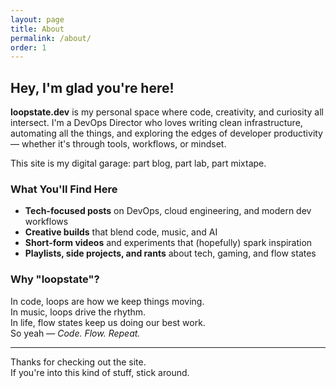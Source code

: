 ```yaml
---
layout: page
title: About
permalink: /about/
order: 1
---
```


## Hey, I'm glad you're here!

**loopstate.dev** is my personal space where code, creativity, and curiosity all intersect. I'm a DevOps Director who loves writing clean infrastructure, automating all the things, and exploring the edges of developer productivity — whether it's through tools, workflows, or mindset.

This site is my digital garage: part blog, part lab, part mixtape.

### What You'll Find Here

- **Tech-focused posts** on DevOps, cloud engineering, and modern dev workflows  
- **Creative builds** that blend code, music, and AI  
- **Short-form videos** and experiments that (hopefully) spark inspiration  
- **Playlists, side projects, and rants** about tech, gaming, and flow states

### Why "loopstate"?

In code, loops are how we keep things moving.  
In music, loops drive the rhythm.  
In life, flow states keep us doing our best work.  
So yeah — *Code. Flow. Repeat.*

---

Thanks for checking out the site.  
If you're into this kind of stuff, stick around.